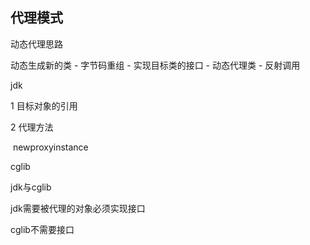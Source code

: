 ## 代理模式

 

动态代理思路



动态生成新的类 - 字节码重组 - 实现目标类的接口 - 动态代理类 - 反射调用

jdk

1 目标对象的引用

2 代理方法

​	newproxyinstance



cglib



jdk与cglib

jdk需要被代理的对象必须实现接口

cglib不需要接口

